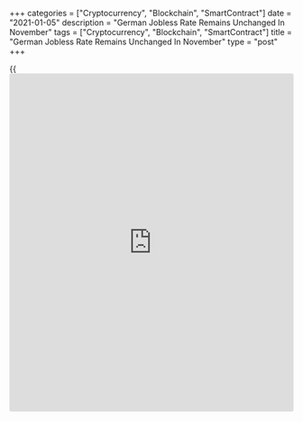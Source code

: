 +++
categories = ["Cryptocurrency", "Blockchain", "SmartContract"]
date = "2021-01-05"
description = "German Jobless Rate Remains Unchanged In November"
tags = ["Cryptocurrency", "Blockchain", "SmartContract"]
title = "German Jobless Rate Remains Unchanged In November"
type = "post"
+++

{{<iframe id="large-banner" src="https://www.bounty.group/#slide=28.0" width="100%" height="600" scrolling="no" style="border: 0px solid rgb(216, 221, 230); border-radius: 3px;">}}

Germany's unemployment rate remained unchanged in November, figures from
Destatis revealed on Tuesday.

The jobless rate held steady at adjusted 4.5 percent in November. On an
unadjusted basis, the unemployment rate was 4.4 percent.  
  
According to the labor force survey, 1.94 million people were unemployed
in November, which was up by 15,000, or 0.5 percent.

Compared to last year, the number of unemployed persons increased by
593,000 or 43.7 percent.

The Federal Labor Agency is set to issue unemployment data for December.
The jobless rate is seen at 6.1 percent, unchanged from November.

For comments and feedback [contact](https://www.playgroundfx.com/contact/): editorial@rtt[news](https://www.letsplayfx.com/blog/forex-news-website/).com

[Economic News][1]

 **What parts of the world are seeing the best (and worst) economic
performances lately? Click[here][2] to check out our [Econ Scorecard][2]
and find out! See up-to-the-moment [ranking](https://www.playgroundfx.com/blog/crypto-exchange-ranking/)s for the best and worst
performers in [GDP][3], [unemployment rate][4], [inflation][2] and much
more.**

   1. www.rtt[news](https://www.letsplayfx.com/blog/forex-news-website/).com/Content/EconomicNews.aspx
   2. www.rtt[news](https://www.letsplayfx.com/blog/forex-news-website/).com/economic-scorecard/world-rank/CPI/highest-performance.aspx
   3. www.rtt[news](https://www.letsplayfx.com/blog/forex-news-website/).com/economic-scorecard/world-rank/GDP/highest-performance.aspx
   4. www.rtt[news](https://www.letsplayfx.com/blog/forex-news-website/).com/economic-scorecard/world-rank/unemployment-rate/lowest-performance.aspx